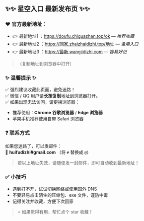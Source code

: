 ## ✨✨ 星空入口 最新发布页 ✨✨

### ❤️ 官方最新地址：
- 👉 最新地址1 ：https://doufu.chiguazhan.top/ok — *推荐收藏*
- 👉 最新地址2 ：https://回家.zhaizhaidizhi.top/地址 — *备用入口*
- 👉 最新地址3 ：https://最新.wangjidizhi.com — *容易好记*

> （复制地址到浏览器中打开）

### ✨ 温馨提示 ✨
✅ 强烈建议收藏此页面，避免迷路！  
✅ 微信 / QQ 用户请**长按复制**地址到浏览器打开。  
✅ 如果出现无法访问，请更换浏览器：  
- 推荐使用：**Chrome 谷歌浏览器** / **Edge 浏览器**  
- 苹果手机推荐使用自带 Safari 浏览器  

### ❓ 联系方式
如果您迷路了，可以发邮件：  
📧 **huifudizhi#gmail.com** （将 `#` 替换成 `@`）  

> 若以上地址失效，请随便发一封邮件，即可自动收到最新地址！

### ✅ 小技巧
- 遇到打不开，试试切换网络或使用国外 DNS  
- 不要轻易点击陌生的压缩包、exe 文件，谨防中毒  
- 记得关注并收藏，方便下次回家  

> ⭐ 如果觉得有用，帮忙点个 star 收藏！

